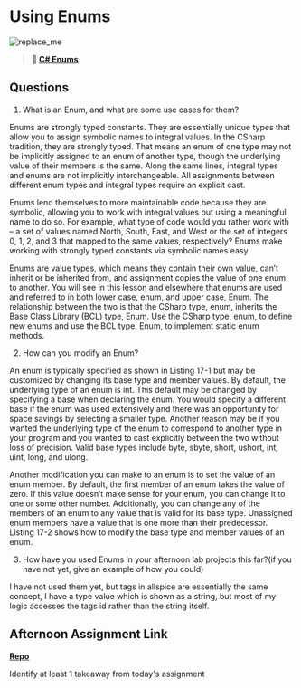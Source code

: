 # Using Enums

![replace_me](https://codeworks.blob.core.windows.net/public/assets/img/illustrations/placeholder.svg)

> **📖 [C# Enums](https://codeworksacademy.com/fs-student-guide/resources/wk10/03-Enums)**

## Questions

1. What is an Enum, and what are some use cases for them?

Enums are strongly typed constants. They are essentially unique types that allow you to assign symbolic names to integral values. In the CSharp tradition, they are strongly typed. That means an enum of one type may not be implicitly assigned to an enum of another type, though the underlying value of their members is the same. Along the same lines, integral types and enums are not implicitly interchangeable. All assignments between different enum types and integral types require an explicit cast.

Enums lend themselves to more maintainable code because they are symbolic, allowing you to work with integral values but using a meaningful name to do so. For example, what type of code would you rather work with – a set of values named North, South, East, and West or the set of integers 0, 1, 2, and 3 that mapped to the same values, respectively? Enums make working with strongly typed constants via symbolic names easy.

Enums are value types, which means they contain their own value, can’t inherit or be inherited from, and assignment copies the value of one enum to another. You will see in this lesson and elsewhere that enums are used and referred to in both lower case, enum, and upper case, Enum. The relationship between the two is that the CSharp type, enum, inherits the Base Class Library (BCL) type, Enum. Use the CSharp type, enum, to define new enums and use the BCL type, Enum, to implement static enum methods.

2. How can you modify an Enum?

An enum is typically specified as shown in Listing 17-1 but may be customized by changing its base type and member values. By default, the underlying type of an enum is int. This default may be changed by specifying a base when declaring the enum. You would specify a different base if the enum was used extensively and there was an opportunity for space savings by selecting a smaller type. Another reason may be if you wanted the underlying type of the enum to correspond to another type in your program and you wanted to cast explicitly between the two without loss of precision. Valid base types include byte, sbyte, short, ushort, int, uint, long, and ulong.

Another modification you can make to an enum is to set the value of an enum member. By default, the first member of an enum takes the value of zero. If this value doesn’t make sense for your enum, you can change it to one or some other number. Additionally, you can change any of the members of an enum to any value that is valid for its base type. Unassigned enum members have a value that is one more than their predecessor. Listing 17-2 shows how to modify the base type and member values of an enum.

3. How have you used Enums in your afternoon lab projects this far?(if you have not yet, give an example of how you could)

I have not used them yet, but tags in allspice are essentially the same concept, I have a type value which is shown as a string, but most of my logic accesses the tags id rather than the string itself.

## Afternoon Assignment Link

**[Repo](https://github.com/chris-hildebrandt/allspice.git)**

Identify at least 1 takeaway from today's assignment
